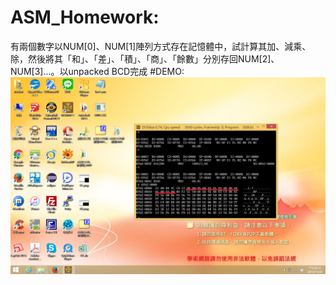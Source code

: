 # ASM_Homework:
有兩個數字以NUM[0]、NUM[1]陣列方式存在記憶體中，試計算其加、減乘、除，然後將其「和」、「差」、「積」、「商」、「餘數」分別存回NUM[2]、NUM[3]...。以unpacked BCD完成
#DEMO:
<img src="https://github.com/unromanticman/ASM_Homework/blob/master/HW04/demo.png"/>
